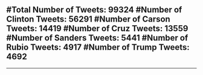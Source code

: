 #Total Number of Tweets: 99324 
#Number of Clinton Tweets: 56291
#Number of Carson Tweets: 14419
#Number of Cruz Tweets: 13559
#Number of Sanders Tweets: 5441
#Number of Rubio Tweets: 4917
#Number of Trump Tweets: 4692
---
---
